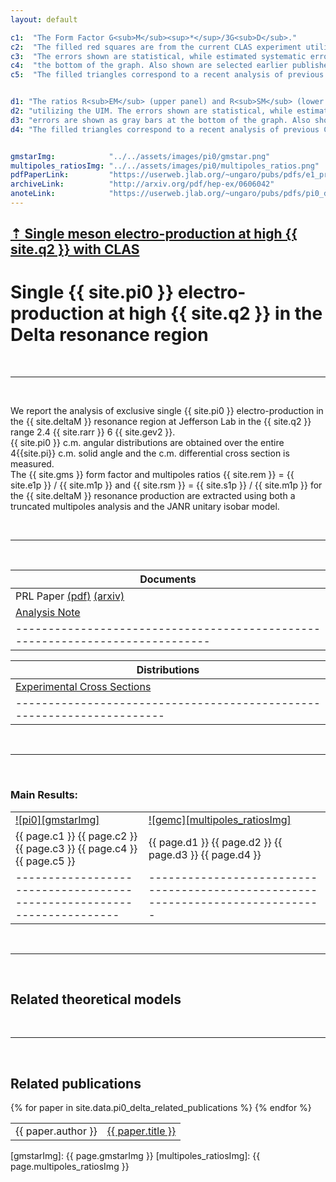 ```yaml
---
layout: default

c1:  "The Form Factor G<sub>M</sub><sup>*</sup>/3G<sub>D</sub>."
c2:  "The filled red squares are from the current CLAS experiment utilizing the Unitary Isobar Model (UIM). "
c3:  "The errors shown are statistical, while estimated systematic errors are shown as gray bars at "
c4:  "the bottom of the graph. Also shown are selected earlier published results. "
c5:  "The filled triangles correspond to a recent analysis of previous CLAS data and the filled circles arefrom an earlier JLab Hall C experiment."


d1: "The ratios R<sub>EM</sub> (upper panel) and R<sub>SM</sub> (lower panel). The filled red squares are from the current CLAS experiment"
d2: "utilizing the UIM. The errors shown are statistical, while estimated systematic"
d3: "errors are shown as gray bars at the bottom of the graph. Also shown are selected earlier published results. "
d4: "The filled triangles correspond to a recent analysis of previous CLAS data and the filled circles are from an earlier ]Lab Hall C experiment."


gmstarImg:            "../../assets/images/pi0/gmstar.png"
multipoles_ratiosImg: "../../assets/images/pi0/multipoles_ratios.png"
pdfPaperLink:         "https://userweb.jlab.org/~ungaro/pubs/pdfs/e1_prl.pdf"
archiveLink:          "http://arxiv.org/pdf/hep-ex/0606042"
anoteLink:            "https://userweb.jlab.org/~ungaro/pubs/pdfs/pi0_delta.pdf"
---
```


## [ &#8673; Single meson electro-production at high {{ site.q2 }} with CLAS ](../meson)

# Single {{ site.pi0 }} electro-production at high {{ site.q2 }} in the Delta resonance region

<br/>

---

<br/>

We report the analysis of exclusive single {{ site.pi0 }} electro-production in the {{ site.deltaM }} resonance region at Jefferson Lab in the {{ site.q2 }} range 2.4 {{ site.rarr }} 6 {{ site.gev2 }}.<br/>
{{ site.pi0 }} c.m. angular distributions are obtained over the entire 4{{site.pi}} c.m. solid angle and the c.m. differential cross section is measured.<br/>
The {{ site.gms }} form factor and multipoles ratios {{ site.rem }} = {{ site.e1p }} / {{ site.m1p }} and {{ site.rsm }} = {{ site.s1p }} / {{ site.m1p }}  for the {{ site.deltaM }} resonance production are extracted using both a truncated multipoles analysis and the JANR unitary isobar model. 

<br/>

---

<br/>


| Documents                                                                     |
|-------------------------------------------------------------------------------|
| PRL Paper [(pdf)]({{page.pdfPaperLink}}) [(arxiv)]({{page.archiveLink}})      |
| [Analysis Note]({{page.anoteLink}})                                           |
| ----------------------------------------------------------------------------- |



| Distributions                                                                 | 
|-------------------------------------------------------------------------------|
| [Experimental Cross Sections](distributions/cross_sections)                   | 
| ----------------------------------------------------------------------        | 



<br/>

---

<br/>

### Main Results:

|                                                                        |                                                                                 |
|------------------------------------------------------------------------|---------------------------------------------------------------------------------|
| [![pi0][gmstarImg]]({{page.gmstarImg}})                                | [![gemc][multipoles_ratiosImg]]({{page.multipoles_ratiosImg}})                  |
| {{ page.c1 }} {{ page.c2 }} {{ page.c3 }} {{ page.c4 }} {{ page.c5 }}  | {{ page.d1 }} {{ page.d2 }} {{ page.d3 }} {{ page.d4 }}                         |
| ---------------------------------------------------------------------- | ------------------------------------------------------------------------------- |


<br/>

---


<br/>


## Related theoretical models


<br/>

___

<br/>


## Related publications

<table>
	{% for paper in site.data.pi0_delta_related_publications %}
		<tr>
            <td> {{ paper.author }} </td>
            <td> <a href="{{ paper.link }}"> {{ paper.title }}</a> </td>
        </tr>
	{% endfor %}
</table>

[gmstarImg]: {{ page.gmstarImg }}
[multipoles_ratiosImg]: {{ page.multipoles_ratiosImg }}


